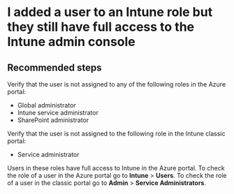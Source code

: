 <properties
	pageTitle="I added a user to an Intune role but they still have full access to the Intune Admin Console"
	description="I added a user to an Intune role but they still have full access to the Intune Admin Console"
	service="microsoft.intune"
	resource="intune"
	authors="mackie1604"
	displayOrder="2"
	selfHelpType="resource"
	supportTopicIds=""
	resourceTags="intuneroles_selfhelp"
	productPesIds=""
	cloudEnvironments="public"
/>

# I added a user to an Intune role but they still have full access to the Intune admin console

## **Recommended steps**

Verify that the user is not assigned to any of the following roles in the Azure portal:​
​
* Global administrator​
* Intune service administrator​
* SharePoint administrator​<br>

Verify that the user is not assigned to the following role in the Intune classic portal:​
​
* Service administrator​

Users in these roles have full access to Intune in the Azure portal. To check the role of a user in the Azure portal go to **Intune** > **Users**. To check the role of a user in the classic portal go to **Admin** > **Service Administrators**.​


